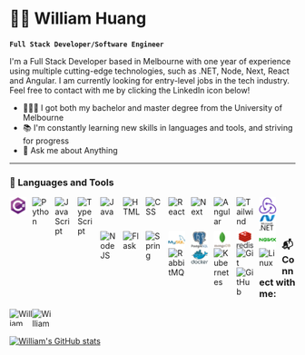 # 🏄‍♂️ William Huang

**`Full Stack Developer/Software Engineer`**

I'm a Full Stack Developer based in Melbourne with one year of experience using multiple cutting-edge technologies, such as .NET, Node, Next, React and Angular. I am currently looking for entry-level jobs in the tech industry. Feel free to contact with me by clicking the LinkedIn icon below!

- 👨🏽‍🎓 I got both my bachelor and master degree from the University of Melbourne
- 📚 I'm constantly learning new skills in languages and tools, and striving for progress
- 💬 Ask me about Anything

---

### 🧰 Languages and Tools

<img align="left" alt="CSharp" width="30px" style="padding-right:10px;" src="https://raw.githubusercontent.com/devicons/devicon/master/icons/csharp/csharp-original.svg" />
<img align="left" alt="Python" width="30px" style="padding-right:10px;" src="https://cdn.jsdelivr.net/gh/devicons/devicon/icons/python/python-plain.svg" />
<img align="left" alt="JavaScript" width="30px" style="padding-right:10px;" src="https://cdn.jsdelivr.net/gh/devicons/devicon/icons/javascript/javascript-plain.svg" />
<img align="left" alt="TypeScript" width="30px" style="padding-right:10px;" src="https://cdn.jsdelivr.net/gh/devicons/devicon/icons/typescript/typescript-plain.svg" />
<img align="left" alt="Java" width="30px" style="padding-right:10px;" src="https://cdn.jsdelivr.net/gh/devicons/devicon/icons/java/java-original.svg"/>
<img align="left" alt="HTML" width="30px" style="padding-right:10px;" src="https://cdn.jsdelivr.net/gh/devicons/devicon/icons/html5/html5-plain.svg" />
<img align="left" alt="CSS" width="30px" style="padding-right:10px;" src="https://cdn.jsdelivr.net/gh/devicons/devicon/icons/css3/css3-plain.svg" />

<img align="left" alt="React" width="30px" style="padding-right:10px;" src="https://cdn.jsdelivr.net/gh/devicons/devicon/icons/react/react-original.svg" />
<img align="left" alt="Next" width="30px" style="padding-right:10px;" src="https://cdn.worldvectorlogo.com/logos/nextjs-2.svg" />
<img align="left" alt="Angular" width="30px" style="padding-right:10px;" src="https://cdn.jsdelivr.net/gh/devicons/devicon/icons/angularjs/angularjs-plain.svg" />
<img align="left" alt="Tailwind" width="30px" style="padding-right:10px;" src="https://www.vectorlogo.zone/logos/tailwindcss/tailwindcss-icon.svg" />
<img align="left" alt="Redux" width="30px" style="padding-right:10px;" src="https://raw.githubusercontent.com/devicons/devicon/master/icons/redux/redux-original.svg" />

<img align="left" alt="Dotnet" width="30px" style="padding-right:10px;" src="https://raw.githubusercontent.com/devicons/devicon/master/icons/dot-net/dot-net-original-wordmark.svg" />
<img align="left" alt="NodeJS" width="30px" style="padding-right:10px;" src="https://cdn.jsdelivr.net/gh/devicons/devicon/icons/nodejs/nodejs-original.svg" />
<img align="left" alt="Flask" width="30px" style="padding-right:10px;" src="https://www.vectorlogo.zone/logos/pocoo_flask/pocoo_flask-icon.svg" />
<img align="left" alt="Spring" width="30px" style="padding-right:10px;" src="https://cdn.jsdelivr.net/gh/devicons/devicon/icons/spring/spring-original.svg" />

<img align="left" alt="MySQL" width="30px" style="padding-right:10px;" src="https://raw.githubusercontent.com/devicons/devicon/master/icons/mysql/mysql-original-wordmark.svg" />
<img align="left" alt="Postgres" width="30px" style="padding-right:10px;" src="https://raw.githubusercontent.com/devicons/devicon/master/icons/postgresql/postgresql-original-wordmark.svg" />
<img align="left" alt="MongoDB" width="30px" style="padding-right:10px;" src="https://raw.githubusercontent.com/devicons/devicon/master/icons/mongodb/mongodb-original-wordmark.svg" />

<img align="left" alt="Redis" width="30px" style="padding-right:10px;" src="https://raw.githubusercontent.com/devicons/devicon/master/icons/redis/redis-original-wordmark.svg" />
<img align="left" alt="Nginx" width="30px" style="padding-right:10px;" src="https://raw.githubusercontent.com/devicons/devicon/master/icons/nginx/nginx-original.svg" />
<img align="left" alt="RabbitMQ" width="30px" style="padding-right:10px;" src="https://www.rabbitmq.com/assets/files/rabbitmq-logo-e91cacd38fcef5219149bc5cfa10b384.svg" />
<img align="left" alt="Docker" width="30px" style="padding-right:10px;" src="https://raw.githubusercontent.com/devicons/devicon/master/icons/docker/docker-original-wordmark.svg" />
<img align="left" alt="Kubernetes" width="30px" style="padding-right:10px;" src="https://www.vectorlogo.zone/logos/kubernetes/kubernetes-icon.svg" />

<img align="left" alt="Git" width="30px" style="padding-right:10px;" src="https://cdn.jsdelivr.net/gh/devicons/devicon/icons/git/git-original.svg" />
<img align="left" alt="Linux" width="30px" style="padding-right:10px;" src="https://cdn.jsdelivr.net/gh/devicons/devicon/icons/linux/linux-original.svg" />
<img align="left" alt="GitHub" width="30px" style="padding-right:10px;" src="https://cdn.jsdelivr.net/gh/devicons/devicon/icons/github/github-original.svg" />

<br />
<br />

#

### 📬 Connect with me:
<a href="https://www.linkedin.com/in/william-huang-29a37916a/" target="blank" rel="noreferrer">
	<img align="left" src="https://raw.githubusercontent.com/rahuldkjain/github-profile-readme-generator/master/src/images/icons/Social/linked-in-alt.svg" alt="William Huang | LinkedIn" height="30" width="40" />
</a>
<a href="https://leetcode.com/u/williamhzy99/" target="blank" rel="noreferrer">
	<img align="left" src="https://user-images.githubusercontent.com/63964149/152531278-5e01909d-0c2e-412a-8acc-4a06863c244d.png" alt="William Huang | LeetCode"  height="35" width="35"/>
</a>

<br />
<br />

[![William's GitHub stats](https://github-readme-stats.vercel.app/api?username=huang997733&count_private=true&theme=gotham&show_icons=true&hide_border=true)](https://github.com/huang997733)<br/>
